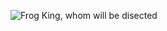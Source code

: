 ![Frog King, whom will be disected](https://static.wikia.nocookie.net/southpark/images/1/14/FrogKing.transparent.png/revision/latest?cb=20170602004221)

